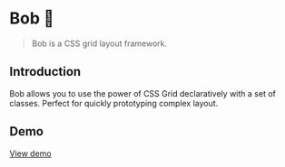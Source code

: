 # Bob 👷

> Bob is a CSS grid layout framework.

## Introduction

Bob allows you to use the power of CSS Grid declaratively with a set of classes. Perfect for quickly prototyping complex layout.

## Demo

[View demo](https://antoinechassagne.github.io/bob/)
